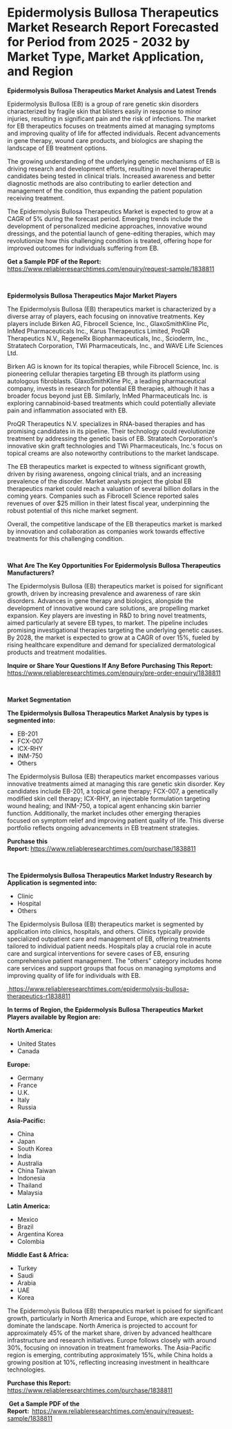 <p><h1>Epidermolysis Bullosa Therapeutics Market Research Report Forecasted for Period from 2025 -  2032 by Market Type, Market Application, and Region</h1></p><p><strong>Epidermolysis Bullosa Therapeutics Market Analysis and Latest Trends</strong></p>
<p><p>Epidermolysis Bullosa (EB) is a group of rare genetic skin disorders characterized by fragile skin that blisters easily in response to minor injuries, resulting in significant pain and the risk of infections. The market for EB therapeutics focuses on treatments aimed at managing symptoms and improving quality of life for affected individuals. Recent advancements in gene therapy, wound care products, and biologics are shaping the landscape of EB treatment options. </p><p>The growing understanding of the underlying genetic mechanisms of EB is driving research and development efforts, resulting in novel therapeutic candidates being tested in clinical trials. Increased awareness and better diagnostic methods are also contributing to earlier detection and management of the condition, thus expanding the patient population receiving treatment. </p><p>The Epidermolysis Bullosa Therapeutics Market is expected to grow at a CAGR of 5% during the forecast period. Emerging trends include the development of personalized medicine approaches, innovative wound dressings, and the potential launch of gene-editing therapies, which may revolutionize how this challenging condition is treated, offering hope for improved outcomes for individuals suffering from EB.</p></p>
<p><strong>Get a Sample PDF of the Report:&nbsp;</strong> <a href="https://www.reliableresearchtimes.com/enquiry/request-sample/1838811?utm_campaign=1420&utm_medium=2&utm_source=Github&utm_content=ia&utm_term=19042025&utm_id=epidermolysis-bullosa-therapeutics">https://www.reliableresearchtimes.com/enquiry/request-sample/1838811</a></p>
<p>&nbsp;</p>
<p><strong>Epidermolysis Bullosa Therapeutics Major Market Players</strong></p>
<p><p>The Epidermolysis Bullosa (EB) therapeutics market is characterized by a diverse array of players, each focusing on innovative treatments. Key players include Birken AG, Fibrocell Science, Inc., GlaxoSmithKline Plc, InMed Pharmaceuticals Inc., Karus Therapeutics Limited, ProQR Therapeutics N.V., RegeneRx Biopharmaceuticals, Inc., Scioderm, Inc., Stratatech Corporation, TWi Pharmaceuticals, Inc., and WAVE Life Sciences Ltd.</p><p>Birken AG is known for its topical therapies, while Fibrocell Science, Inc. is pioneering cellular therapies targeting EB through its platform using autologous fibroblasts. GlaxoSmithKline Plc, a leading pharmaceutical company, invests in research for potential EB therapies, although it has a broader focus beyond just EB. Similarly, InMed Pharmaceuticals Inc. is exploring cannabinoid-based treatments which could potentially alleviate pain and inflammation associated with EB.</p><p>ProQR Therapeutics N.V. specializes in RNA-based therapies and has promising candidates in its pipeline. Their technology could revolutionize treatment by addressing the genetic basis of EB. Stratatech Corporation's innovative skin graft technologies and TWi Pharmaceuticals, Inc.'s focus on topical creams are also noteworthy contributions to the market landscape.</p><p>The EB therapeutics market is expected to witness significant growth, driven by rising awareness, ongoing clinical trials, and an increasing prevalence of the disorder. Market analysts project the global EB therapeutics market could reach a valuation of several billion dollars in the coming years. Companies such as Fibrocell Science reported sales revenues of over $25 million in their latest fiscal year, underpinning the robust potential of this niche market segment.</p><p>Overall, the competitive landscape of the EB therapeutics market is marked by innovation and collaboration as companies work towards effective treatments for this challenging condition.</p></p>
<p>&nbsp;</p>
<p><strong>What Are The Key Opportunities For Epidermolysis Bullosa Therapeutics Manufacturers?</strong></p>
<p><p>The Epidermolysis Bullosa (EB) therapeutics market is poised for significant growth, driven by increasing prevalence and awareness of rare skin disorders. Advances in gene therapy and biologics, alongside the development of innovative wound care solutions, are propelling market expansion. Key players are investing in R&D to bring novel treatments, aimed particularly at severe EB types, to market. The pipeline includes promising investigational therapies targeting the underlying genetic causes. By 2028, the market is expected to grow at a CAGR of over 15%, fueled by rising healthcare expenditure and demand for specialized dermatological products and treatment modalities.</p></p>
<p><strong>Inquire or Share Your Questions If Any Before Purchasing This Report:</strong> <a href="https://www.reliableresearchtimes.com/enquiry/pre-order-enquiry/1838811?utm_campaign=1420&utm_medium=2&utm_source=Github&utm_content=ia&utm_term=19042025&utm_id=epidermolysis-bullosa-therapeutics">https://www.reliableresearchtimes.com/enquiry/pre-order-enquiry/1838811</a></p>
<p>&nbsp;</p>
<p><strong>Market Segmentation</strong></p>
<p><strong>The Epidermolysis Bullosa Therapeutics Market Analysis by types is segmented into:</strong></p>
<p><ul><li>EB-201</li><li>FCX-007</li><li>ICX-RHY</li><li>INM-750</li><li>Others</li></ul></p>
<p><p>The Epidermolysis Bullosa (EB) therapeutics market encompasses various innovative treatments aimed at managing this rare genetic skin disorder. Key candidates include EB-201, a topical gene therapy; FCX-007, a genetically modified skin cell therapy; ICX-RHY, an injectable formulation targeting wound healing; and INM-750, a topical agent enhancing skin barrier function. Additionally, the market includes other emerging therapies focused on symptom relief and improving patient quality of life. This diverse portfolio reflects ongoing advancements in EB treatment strategies.</p></p>
<p><strong>Purchase this Report:&nbsp;</strong><a href="https://www.reliableresearchtimes.com/purchase/1838811?utm_campaign=1420&utm_medium=2&utm_source=Github&utm_content=ia&utm_term=19042025&utm_id=epidermolysis-bullosa-therapeutics">https://www.reliableresearchtimes.com/purchase/1838811</a></p>
<p>&nbsp;</p>
<p><strong>The Epidermolysis Bullosa Therapeutics Market Industry Research by Application is segmented into:</strong></p>
<p><ul><li>Clinic</li><li>Hospital</li><li>Others</li></ul></p>
<p><p>The Epidermolysis Bullosa (EB) therapeutics market is segmented by application into clinics, hospitals, and others. Clinics typically provide specialized outpatient care and management of EB, offering treatments tailored to individual patient needs. Hospitals play a crucial role in acute care and surgical interventions for severe cases of EB, ensuring comprehensive patient management. The "others" category includes home care services and support groups that focus on managing symptoms and improving quality of life for individuals with EB.</p></p>
<p><a href="https://www.reliableresearchtimes.com/epidermolysis-bullosa-therapeutics-r1838811?utm_campaign=1420&utm_medium=2&utm_source=Github&utm_content=ia&utm_term=19042025&utm_id=epidermolysis-bullosa-therapeutics">&nbsp;https://www.reliableresearchtimes.com/epidermolysis-bullosa-therapeutics-r1838811</a></p>
<p><strong>In terms of Region, the Epidermolysis Bullosa Therapeutics Market Players available by Region are:</strong></p>
<p>
    <p> <strong> North America: </strong>
        <ul>
            <li>United States</li>
            <li>Canada</li>
        </ul>
        </p> 
    <p> <strong> Europe: </strong>
        <ul>
            <li>Germany</li>
            <li>France</li>
            <li>U.K.</li>
            <li>Italy</li>
            <li>Russia</li>
        </ul>
        </p> 
    <p> <strong> Asia-Pacific: </strong>
        <ul>
            <li>China</li>
            <li>Japan</li>
            <li>South Korea</li>
            <li>India</li>
            <li>Australia</li>
            <li>China Taiwan</li>
            <li>Indonesia</li>
            <li>Thailand</li>
            <li>Malaysia</li>
        </ul>
        </p> 
    <p> <strong> Latin America: </strong>
        <ul>
            <li>Mexico</li>
            <li>Brazil</li>
            <li>Argentina Korea</li>
            <li>Colombia</li>
        </ul>
        </p> 
    <p> <strong> Middle East & Africa: </strong>
        <ul>
            <li>Turkey</li>
            <li>Saudi</li>
            <li>Arabia</li>
            <li>UAE</li>
            <li>Korea</li>
        </ul>
    </p>
    </p>
<p><p>The Epidermolysis Bullosa (EB) therapeutics market is poised for significant growth, particularly in North America and Europe, which are expected to dominate the landscape. North America is projected to account for approximately 45% of the market share, driven by advanced healthcare infrastructure and research initiatives. Europe follows closely with around 30%, focusing on innovation in treatment frameworks. The Asia-Pacific region is emerging, contributing approximately 15%, while China holds a growing position at 10%, reflecting increasing investment in healthcare technologies.</p></p>
<p><strong>Purchase this Report: </strong><a href="https://www.reliableresearchtimes.com/purchase/1838811?utm_campaign=1420&utm_medium=2&utm_source=Github&utm_content=ia&utm_term=19042025&utm_id=epidermolysis-bullosa-therapeutics">https://www.reliableresearchtimes.com/purchase/1838811</a></p>
<p>&nbsp;<strong>Get a Sample PDF of the Report:&nbsp;&nbsp;</strong><a href="https://www.reliableresearchtimes.com/enquiry/request-sample/1838811?utm_campaign=1420&utm_medium=2&utm_source=Github&utm_content=ia&utm_term=19042025&utm_id=epidermolysis-bullosa-therapeutics">https://www.reliableresearchtimes.com/enquiry/request-sample/1838811</a></p>
<p><strong></strong></p>
<p><p></p><p></p><p></p></p>